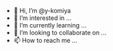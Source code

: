 - 👋 Hi, I’m @y-komiya
- 👀 I’m interested in ...
- 🌱 I’m currently learning ...
- 💞️ I’m looking to collaborate on ...
- 📫 How to reach me ...

<!---
y-komiya/y-komiya is a ✨ special ✨ repository because its `README.md` (this file) appears on your GitHub profile.
You can click the Preview link to take a look at your changes.
--->
